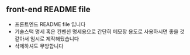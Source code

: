 ## front-end README file
- 프론트엔드 README file 입니다
- 기술스택 명세 혹은 컨벤션 명세용으로 간단히 메모장 용도로 사용하시면 좋을 것 같아서 임시로 제작해뒀습니다
- 삭제하셔도 무방합니다
